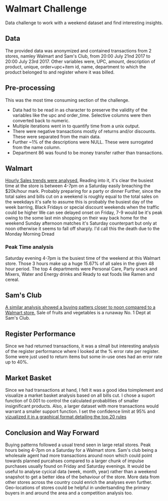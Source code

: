 # Walmart Challenge
Data challenge to work with a weekend dataset and find interesting insights.

## Data
The provided data was anonymized and contained transactions from 2 stores, namley Walmart and Sam's Club, from 20:00 July 21nd 2017 to 20:00 July 23rd 2017. Other variables were, UPC, amount, description of product, unique, order+upc+item id, name, department to which the product belonged to and register where it was billed.

## Pre-processing
This was the most time consuming section of the challenge. 
- Data had to be read in as character to preserve the validity of the variables like the upc and order_time. Selective columns were then converted back to numeric. 
- Multiple iterations went in to quantify time from a unix output. 
- There were negative transactions mostly of returns and/or discounts. These were separated from the main data. 
- Further ~1% of the descriptions were NULL. These were surrogated from the name column.
- Department 86 was found to be money transfer rather than transactions.

## Walmart

[Hourly Sales trends were analysed.](Visualizations/Sales%20by%20Hour%20Fri-Sun.png) Reading into it, it's clear the busiest time at the store is between 4-7pm on a Saturday easily breaching the $20k/hour mark. Probably preparing for a party or dinner Further, since the total sales and bills cut on a weekend is roughly equal to the total sales on the weekdays it's safe to assume this is probably the busiest day of the week barring, Black Fridays or special discount weekends when the traffic could be higher We can see delayed onset on Friday, 7-9 would be it's peak owing to the some last min shopping on their way back home for the weekend Sunday afternoon matches it's Saturday counterpart but only at noon otherwise it seems to fall off sharply. I'd call this the death due to the Monday Morning Dread

### Peak Time analysis
Saturday evening 4-7pm is the busiest time of the weekend at this Walmart store. Those 3 hours make up a huge 15.67% of all sales in the given 48 hour period. The top 4 departments were Personal Care, Party snack and Mixers, Water and Energy drinks and Ready to eat foods like Ramen and cereal.

## Sam's Club
[A similar analysis showed a buying patters closer to noon compared to a Walmart store.](Visualizations/Sam's%20club%20Sales%20by%20hour%20Fri-Sun.png) Sale of fruits and vegetables is a runaway No. 1 Dept at Sam's Club.

## Register Performance
Since we had returned transactions, it was a slmall but interesting analysis of the register performance where I looked at the % error rate per register. Some were just used to return items but some in-use ones had an error rate up to 40%.

## Market Basket
Since we had transactions at hand, I felt it was a good idea toimplement and visualize a market basket analysis based on all bills cut. I chose a suport function of 0.001 to control the calculated probablities of smaller insignificant products. Also, a larger dataset with more transactions would warrant a smaller support function. I set the confidence limit at 95% and [vizualized it in a graphical format detailing the top 20 rules](Visualizations/Market%20Basket%20Top%2020%20rules.png)

## Conclusion and Way Forward
Buying patterns followed a usual trend seen in large retail stores. Peak hours being 4-7pm on a Saturday for a Walmart store. Sam's club being a wholesale agent had more transactions around noon which could point towards planned purcahses compared to a larger chunk of impulse purchases usually found on Friday and Saturday evenings. It would be useful to analyse cycical data (week, month, year) rather than a weekend snapshot to get a better idea of the behaviour of the store. More data from other stores across the country could enrich the analyses even further. Geo-locations of stores could be helpful in undertsanding the primary buyers in and around the area and a competition analysis too.

